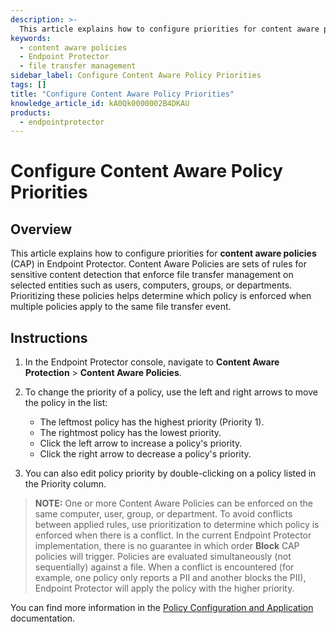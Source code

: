 ```yaml
---
description: >-
  This article explains how to configure priorities for content aware policies in Endpoint Protector, ensuring the correct enforcement of rules for sensitive content detection.
keywords:
  - content aware policies
  - Endpoint Protector
  - file transfer management
sidebar_label: Configure Content Aware Policy Priorities
tags: []
title: "Configure Content Aware Policy Priorities"
knowledge_article_id: kA0Qk0000002B4DKAU
products:
  - endpointprotector
---
```


# Configure Content Aware Policy Priorities

## Overview

This article explains how to configure priorities for **content aware policies** (CAP) in Endpoint Protector. Content Aware Policies are sets of rules for sensitive content detection that enforce file transfer management on selected entities such as users, computers, groups, or departments. Prioritizing these policies helps determine which policy is enforced when multiple policies apply to the same file transfer event.

## Instructions

1. In the Endpoint Protector console, navigate to **Content Aware Protection** > **Content Aware Policies**.

2. To change the priority of a policy, use the left and right arrows to move the policy in the list:
   - The leftmost policy has the highest priority (Priority 1).
   - The rightmost policy has the lowest priority.
   - Click the left arrow to increase a policy's priority.
   - Click the right arrow to decrease a policy's priority.

3. You can also edit policy priority by double-clicking on a policy listed in the Priority column.

> **NOTE:** One or more Content Aware Policies can be enforced on the same computer, user, group, or department. To avoid conflicts between applied rules, use prioritization to determine which policy is enforced when there is a conflict. In the current Endpoint Protector implementation, there is no guarantee in which order **Block** CAP policies will trigger. Policies are evaluated simultaneously (not sequentially) against a file. When a conflict is encountered (for example, one policy only reports a PII and another blocks the PII), Endpoint Protector will apply the policy with the higher priority.

You can find more information in the [Policy Configuration and Application](/docs/endpointprotector/5.9.4.2/admin/contentawareprotection/cappolicies) documentation.